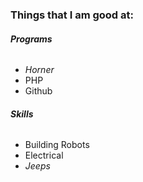 ### Things that I am good at:

###### __Programs__
- _Horner_
- PHP
- Github

###### __Skills__
- Building Robots
- Electrical
- *Jeeps*
